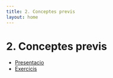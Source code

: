 ```yaml
---
title: 2. Conceptes previs
layout: home
---
```


# 2. Conceptes previs

* [Presentacio](3.1-conceptes_previs_compress.pdf)
* [Exercicis](https://classroom.github.com/a/dLGXkYCq)
